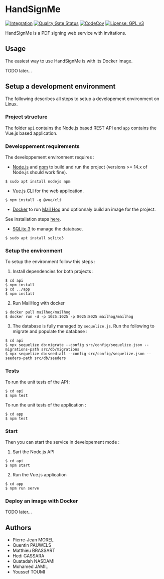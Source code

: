 # HandSignMe

[![Integration](https://github.com/pjdevs/handsignme/actions/workflows/integration.yml/badge.svg)](https://github.com/pjdevs/handsignme/actions)
[![Quality Gate Status](https://sonarcloud.io/api/project_badges/measure?project=pjdevs_handsignme&metric=alert_status)](https://sonarcloud.io/summary/new_code?id=pjdevs_handsignme)
[![CodeCov](https://codecov.io/gh/pjdevs/handsignme/branch/master/graph/badge.svg?token=6Z612DQ7SS)](https://codecov.io/gh/pjdevs/handsignme)
[![License: GPL v3](https://img.shields.io/badge/License-GPLv3-blue.svg)](https://www.gnu.org/licenses/gpl-3.0)

HandSignMe is a PDF signing web service with invitations.

## Usage

The easiest way to use HandSignMe is with its Docker image.

TODO later...

## Setup a development environment

The following describes all steps to setup a developement environment on Linux.

### Project structure

The folder `api` contains the Node.js based REST API and `app` contains the Vue.js based application.

### Developpement requirements

The developpement environment requires :

- [Node.js](https://nodejs.org) and [npm](https://www.npmjs.com/) to build and run the project (versions >= 14.x of Node.js should work fine).

```
$ sudo apt install nodejs npm
```

- [Vue.js CLI](https://cli.vuejs.org/) for the web application.

```
$ npm install -g @vue/cli
```

- [Docker](https://www.docker.com/) to run [Mail Hog](https://github.com/mailhog/MailHog) and optionnaly build an image for the project.

See installation steps [here](https://docs.docker.com/engine/install/).

- [SQLite 3](https://sqlite.org/index.html) to manage the database.

```
$ sudo apt install sqlite3
```

### Setup the environment

To setup the environment follow this steps :

1. Install dependencies for both projects :
```
$ cd api
$ npm install
$ cd ../app
$ npm install
```

2. Run MailHog with docker
```
$ docker pull mailhog/mailhog
$ docker run -d -p 1025:1025 -p 8025:8025 mailhog/mailhog
```

3. The database is fully managed by `sequelize.js`. Run the following to migrate and populate the database :

```
$ cd api
$ npx sequelize db:migrate --config src/config/sequelize.json --migrations-path src/db/migrations
$ npx sequelize db:seed:all --config src/config/sequelize.json --seeders-path src/db/seeders
```

### Tests

To run the unit tests of the API :
```
$ cd api
$ npm test
```

To run the unit tests of the application :
```
$ cd app
$ npm test
```

### Start

Then you can start the service in developement mode :

1. Sart the Node.js API
```
$ cd api
$ npm start
```

2. Run the Vue.js application
```
$ cd app
$ npm run serve
```

### Deploy an image with Docker

TODO later...

## Authors

- Pierre-Jean MOREL
- Quentin PAUWELS
- Matthieu BRASSART
- Hedi GASSARA
- Quatadah NASDAMI
- Mohamed JAMIL
- Youssef TOUMI